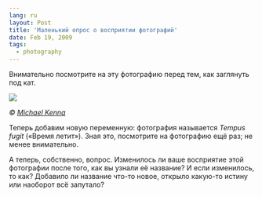 ```yaml
---
lang: ru
layout: Post
title: 'Маленький опрос о восприятии фотографий'
date: Feb 19, 2009
tags:
  - photography
---
```


Внимательно посмотрите на эту фотографию перед тем, как заглянуть под кат.

![](/images/blog/tempus.jpg)

_© [Michael Kenna](http://michaelkenna.net/ "Michael Kenna Photography")_

<!--more-->

Теперь добавим новую переменную: фотография называется _Tempus fugit_ («Время летит»). Зная это, посмотрите на фотографию ещё раз; не менее внимательно.

А теперь, собственно, вопрос. Изменилось ли ваше восприятие этой фотографии после того, как вы узнали её название? И если изменилось, то как? Добавило ли название что-то новое, открыло какую-то истину или наоборот всё запутало?
